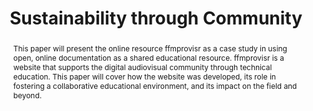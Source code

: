 ---
abstract: This paper will present the online resource ffmprovisr as a case study in
  using open, online documentation as a shared educational resource. ffmprovisr is
  a website that supports the digital audiovisual community through technical education.
  This paper will cover how the website was developed, its role in fostering a collaborative
  educational environment, and its impact on the field and beyond.
creators:
- Blewer, Ashley
- WeaverWeaver, Andrew
date: null
document_url: https://services.phaidra.univie.ac.at/api/object/o:1080494/download
grand_parent: iPRES
institutions: []
keywords: []
landing_page_url: https://phaidra.univie.ac.at/o:1080494
language: eng
layout: publication
license: CC BY 4.0 International
notes_url: null
parent: iPRES 2019
publication_type: paper
size: 192812
slides_url: null
source_name: iPRES
stream_url: null
title: 'Sustainability through Community '
year: 2019
---
